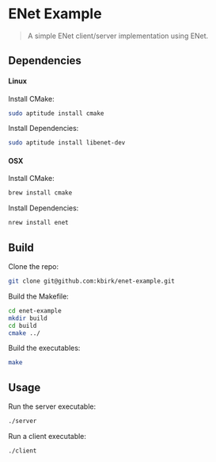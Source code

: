 # ENet Example

> A simple ENet client/server implementation using ENet.

## Dependencies

#### Linux

Install CMake:

```bash
sudo aptitude install cmake
```

Install Dependencies:

```bash
sudo aptitude install libenet-dev
```

#### OSX

Install CMake:

```bash
brew install cmake
```

Install Dependencies:

```bash
nrew install enet
```

## Build

Clone the repo:

```bash
git clone git@github.com:kbirk/enet-example.git
```

Build the Makefile:

```bash
cd enet-example
mkdir build
cd build
cmake ../
```

Build the executables:

```bash
make
```

## Usage

Run the server executable:

```bash
./server
```

Run a client executable:

```bash
./client
```

